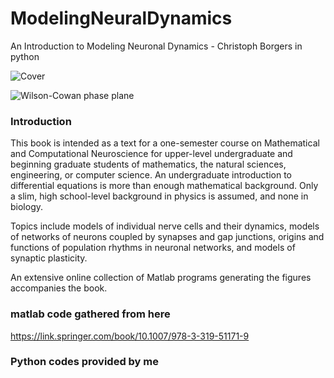 # ModelingNeuralDynamics
An Introduction to Modeling Neuronal Dynamics - Christoph Borgers in python

![Cover](https://github.com/Ziaeemehr/ModelingNeuralDynamics/blob/master/python/30_The_PING_Model_of_Gamma_Rhythms/PING_4/fig.png "Ping Model of Gamma Rhythm")

![Wilson-Cowan phase plane](https://github.com/Ziaeemehr/ModelingNeuralDynamics/blob/master/python/22_A_Wilson_Cowan_Model_of_an_Oscillatory_E-I_Network/WILSON_COWAN_PHASE_PLANE/fig_22_3.png "Wilson-Cowan phase plane")

### Introduction 
This book is intended as a text for a one-semester course on Mathematical and Computational Neuroscience for upper-level undergraduate and beginning graduate students of mathematics, the natural sciences, engineering, or computer science. An undergraduate introduction to differential equations is more than enough mathematical background. Only a slim, high school-level background in physics is assumed, and none in biology.

Topics include models of individual nerve cells and their dynamics, models of networks of neurons coupled by synapses and gap junctions, origins and functions of population rhythms in neuronal networks, and models of synaptic plasticity.

An extensive online collection of Matlab programs generating the figures accompanies the book.

### matlab code gathered from here
https://link.springer.com/book/10.1007/978-3-319-51171-9

### Python codes provided by me
